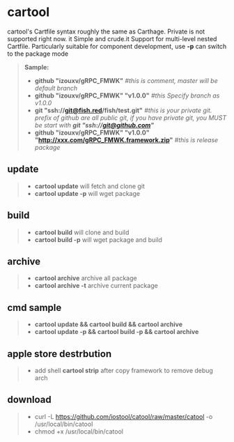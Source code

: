 # cartool
cartool's Cartfile syntax roughly the same as Carthage. Private is not supported right now. it Simple and crude.it Support for multi-level nested Cartfile. Particularly suitable for component development, use **-p** can switch to the package mode

> **Sample:**
> 
>-  **github "izouxv/gRPC_FMWK"**   *#this is comment,  master will be default branch*
>-  **github "izouxv/gRPC_FMWK" "v1.0.0"** *#this Specify branch as v1.0.0* 
>-  **git "ssh://git@fish.red/fish/test.git"**  *#this is your private git. prefix of github are all public git, if you have private git, you MUST be start with **git "ssh://git@github.com"***
>-  **github "izouxv/gRPC_FMWK" "v1.0.0" "http://xxx.com/gRPC_FMWK.framework.zip"** *#this is release package*

## update
>- **cartool update** will fetch and clone git
>- **cartool update -p** will wget package
 
## build  
>- **cartool build** will clone and build
>- **cartool build -p** will wget package and build 

## archive  
>- **cartool archive** archive all package
>- **cartool archive -t** archive current package 

## cmd sample  
>- **cartool update && cartool build && cartool archive**
>- **cartool update -p && cartool build -p && cartool archive**

## apple store destrbution
>- add shell **cartool strip** after copy framework to remove debug arch

## download
>- curl -L https://github.com/iostool/catool/raw/master/catool -o /usr/local/bin/catool
>- chmod +x /usr/local/bin/catool

